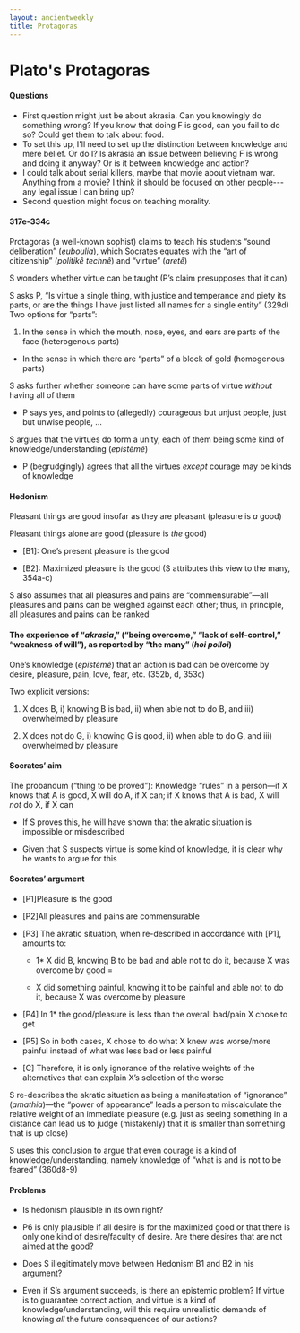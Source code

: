 ```yaml
---
layout: ancientweekly
title: Protagoras
---
```


# Plato's Protagoras #


#### Questions 



- First question might just be about akrasia. Can you knowingly do something wrong? If you know that doing F is good, can you fail to do so? Could get them to talk about food. 
- To set this up, I'll need to set up the distinction between knowledge and mere belief. Or do I? Is akrasia an issue between believing F is wrong and doing it anyway? Or is it between knowledge and action? 
- I could talk about serial killers, maybe that movie about vietnam war. Anything from a movie? I think it should be focused on other people---any legal issue I can bring up? 
- Second question might focus on teaching morality. 



#### 317e-334c ####



Protagoras (a well-known sophist) claims to teach his students “sound
deliberation” (*euboulia*), which Socrates equates with the “art of
citizenship” (*politikê technê*) and “virtue” (*aretê*)

S wonders whether virtue can be taught (P’s claim presupposes that it
can)

S asks P, “Is virtue a single thing, with justice and temperance and
piety its parts, or are the things I have just listed all names for a
single entity” (329d) Two options for “parts”:

1. In the sense in which the mouth, nose, eyes, and ears are
    parts of the face (heterogenous parts)</span>

-    In the sense in which there are “parts” of a block of gold
    (homogenous parts)</span>

S asks further whether someone can have some parts of virtue *without*
having all of them

-   <span>P says yes, and points to (allegedly) courageous but unjust
    people, just but unwise people, ...</span>

S argues that the virtues do form a unity, each of them being some kind
of knowledge/understanding (*epistêmê*)

-   <span>P (begrudgingly) agrees that all the virtues *except* courage may be kinds of knowledge    


#### Hedonism ####


Pleasant things are good insofar as they are pleasant (pleasure is *a*
good)

Pleasant things alone are good (pleasure is *the* good)

-   <span>[B1]: One’s present pleasure is the good</span>

-   <span>[B2]: Maximized pleasure is the good (S attributes this view
    to the many, 354a-c)</span>

S also assumes that all pleasures and pains are “commensurable”—all
pleasures and pains can be weighed against each other; thus, in
principle, all pleasures and pains can be ranked

#### The experience of “*akrasia*,” (“being overcome,” “lack of self-control,” “weakness of will”), as reported by “the many” (*hoi polloi*) 


One’s knowledge (*epistêmê*) that an action is bad can be overcome by desire, pleasure, pain, love, fear, etc. (352b, d, 353c)

Two explicit versions:

1. X does B, i) knowing B is bad, ii) when able not to do B,
    and iii) overwhelmed by pleasure</span>

2. X does not do G, i) knowing G is good, ii) when able to do
    G, and iii) overwhelmed by pleasure</span>

#### Socrates’ aim ####

The probandum (“thing to be proved”): Knowledge “rules” in a person—if X
knows that A is good, X will do A, if X can; if X knows that A is bad, X
will *not* do X, if X can

-   <span>If S proves this, he will have shown that the akratic
    situation is impossible or misdescribed</span>

-   <span>Given that S suspects virtue is some kind of knowledge, it is
    clear why he wants to argue for this</span>


#### Socrates’ argument ####


- [P1]Pleasure is the good

- [P2]All pleasures and pains are commensurable

- [P3] The akratic situation, when re-described in accordance with [P1], amounts to:

	- 1* X did B, knowing B to be bad and able not to do it,
    because X was overcome by good =</span>

	-   <span>X did something painful, knowing it to be painful and able not to do it, because X was overcome by pleasure</span>

- [P4] In 1* the good/pleasure is less than the overall bad/pain X chose to get

- [P5] So in both cases, X chose to do what X knew was worse/more painful instead of what was less bad or less painful

- [C] Therefore, it is only ignorance of the relative weights of the
alternatives that can explain X’s selection of the worse

S re-describes the akratic situation as being a manifestation of
“ignorance” (*amathia*)—the “power of appearance” leads a person to
miscalculate the relative weight of an immediate pleasure (e.g. just as
seeing something in a distance can lead us to judge (mistakenly) that it
is smaller than something that is up close)

S uses this conclusion to argue that even courage is a kind of
knowledge/understanding, namely knowledge of “what is and is not to be
feared” (360d8-9)

#### Problems ####

- Is hedonism plausible in its own right?

- P6 is only plausible if all desire is for the maximized good or that there is only one kind of desire/faculty of desire. Are there desires that are not aimed at the good?

- Does S illegitimately move between Hedonism B1 and B2 in his argument?

- Even if S’s argument succeeds, is there an epistemic problem? If virtue is to guarantee correct action, and virtue is a kind of
knowledge/understanding, will this require unrealistic demands of
knowing *all* the future consequences of our actions?
